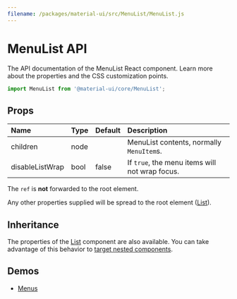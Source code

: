 ```yaml
---
filename: /packages/material-ui/src/MenuList/MenuList.js
---
```


<!--- This documentation is automatically generated, do not try to edit it. -->

# MenuList API

<p class="description">The API documentation of the MenuList React component. Learn more about the properties and the CSS customization points.</p>

```js
import MenuList from '@material-ui/core/MenuList';
```



## Props

| Name | Type | Default | Description |
|:-----|:-----|:--------|:------------|
| <span class="prop-name">children</span> | <span class="prop-type">node</span> |  | MenuList contents, normally `MenuItem`s. |
| <span class="prop-name">disableListWrap</span> | <span class="prop-type">bool</span> | <span class="prop-default">false</span> | If `true`, the menu items will not wrap focus. |

The `ref` is **not** forwarded to the root element.

Any other properties supplied will be spread to the root element ([List](/api/list/)).

## Inheritance

The properties of the [List](/api/list/) component are also available.
You can take advantage of this behavior to [target nested components](/guides/api/#spread).

## Demos

- [Menus](/demos/menus/)


